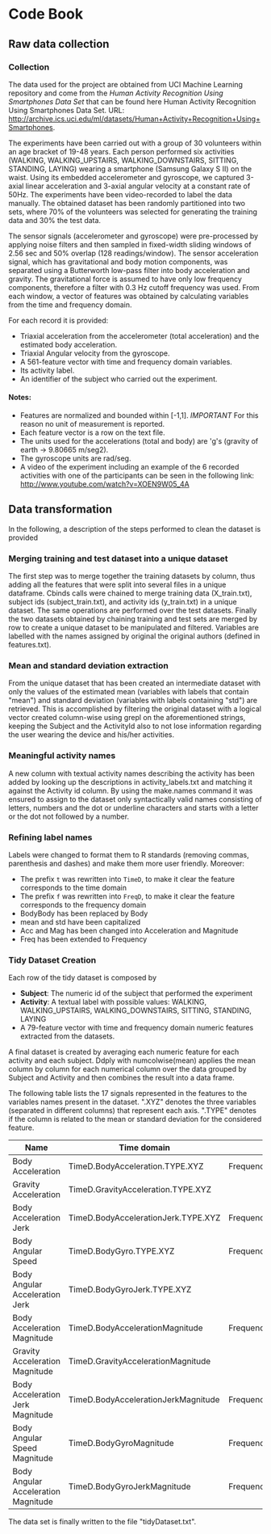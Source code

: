 Code Book
========

Raw data collection
-------------------

### Collection

The data used for the project are obtained from UCI Machine Learning repository and come from the *Human Activity Recognition Using Smartphones Data Set* that can be found
here  <a name="uci-har"/>Human Activity Recognition Using Smartphones Data Set. URL: <http://archive.ics.uci.edu/ml/datasets/Human+Activity+Recognition+Using+Smartphones>.

The experiments have been carried out with a group of 30 volunteers within an age bracket of 19-48 years. Each person performed six activities (WALKING, WALKING_UPSTAIRS, WALKING_DOWNSTAIRS, SITTING, STANDING, LAYING) wearing a smartphone (Samsung Galaxy S II) on the waist. Using its embedded accelerometer and gyroscope, we captured 3-axial linear acceleration and 3-axial angular velocity at a constant rate of 50Hz. The experiments have been video-recorded to label the data manually. The obtained dataset has been randomly partitioned into two sets, where 70% of the volunteers was selected for generating the training data and 30% the test data.

The sensor signals (accelerometer and gyroscope) were pre-processed by applying noise filters and then sampled in fixed-width sliding windows of 2.56 sec and 50% overlap (128 readings/window). The sensor acceleration signal, which has gravitational and body motion components, was separated using a Butterworth low-pass filter into body acceleration and gravity. The gravitational force is assumed to have only low frequency components, therefore a filter with 0.3 Hz cutoff frequency was used. From each window, a vector of features was obtained by calculating variables from the time and frequency domain.

For each record it is provided:

- Triaxial acceleration from the accelerometer (total acceleration) and the estimated body acceleration.
- Triaxial Angular velocity from the gyroscope.
- A 561-feature vector with time and frequency domain variables.
- Its activity label.
- An identifier of the subject who carried out the experiment.

#### Notes:
- Features are normalized and bounded within [-1,1]. *IMPORTANT* For this reason no unit of measurement is reported.
- Each feature vector is a row on the text file.
- The units used for the accelerations (total and body) are 'g's (gravity of earth -> 9.80665 m/seg2).
- The gyroscope units are rad/seg.
- A video of the experiment including an example of the 6 recorded activities with one of the participants can be seen in the following link: http://www.youtube.com/watch?v=XOEN9W05_4A


Data transformation
-------------------

In the following, a description of the steps performed to clean the dataset is provided

### Merging training and test dataset into a unique dataset

The first step was to merge together the training datasets by column,
thus adding all the features that were split into several files in a unique dataframe.
Cbinds calls were chained to merge training data (X_train.txt), subject ids (subject_train.txt),
and activity ids (y_train.txt) in a unique dataset.
The same operations are performed over the test datasets.
Finally the two datasets obtained by chaining training and test sets are merged by row
to create a unique dataset to be manipulated and filtered.
Variables are labelled with the names assigned by original the
original authors (defined in features.txt).

### Mean and standard deviation extraction

From the unique dataset that has been created an intermediate dataset with only
the values of the estimated mean (variables with labels that contain "mean") and
standard deviation (variables with labels containing "std") are retrieved.
This is accomplished by filtering the original dataset with a logical vector
created column-wise using grepl on the aforementioned strings, keeping the Subject
and the ActivityId also to not lose information regarding the user wearing the device
and his/her activities.

### Meaningful activity names

A new column with textual activity names describing the activity has been added
by looking up the descriptions in activity_labels.txt and matching it against the
Activity id column. By using the make.names command it was ensured to assign to the
dataset only syntactically valid names consisting of letters, numbers and the dot or
underline characters and starts with a letter or the dot not followed by a number.

### Refining label names

Labels were changed to format them to R standards (removing commas, parenthesis and dashes) and make
them more user friendly. Moreover:

* The prefix `t` was rewritten into `TimeD`, to make it clear the feature corresponds to the time domain
* The prefix `f` was rewritten into `FreqD`, to make it clear the feature corresponds to the frequency domain
* BodyBody has been replaced by Body
* mean and std have been capitalized
* Acc and Mag has been changed into Acceleration and Magnitude
* Freq has been extended to Frequency

### Tidy Dataset Creation

Each row of the tidy dataset is composed by

*  __Subject__: The numeric id of the subject that performed the experiment
*  __Activity__: A textual label with possible values: WALKING, WALKING_UPSTAIRS, WALKING_DOWNSTAIRS, SITTING, STANDING, LAYING
*  A 79-feature vector with time and frequency domain numeric features extracted from the datasets.

A final dataset is created by averaging each numeric feature for each activity and each subject.
Ddply with numcolwise(mean) applies the mean column by column for each numerical column
over the data grouped by Subject and Activity and then combines the result into a data frame.

The following table lists the 17 signals represented in the features to the variables names
present in the dataset. ".XYZ" denotes the three variables (separated in different columns) that represent each axis.
".TYPE" denotes if the column is related to the mean or standard deviation for the considered feature.

Name                                  | Time domain                            | Frequency domain
------------------------------------- | -------------------------------------- | ------------------------------------------------
Body Acceleration                     | TimeD.BodyAcceleration.TYPE.XYZ        | FrequencyD.BodyAcceleration.TYPE.XYZ
Gravity Acceleration                  | TimeD.GravityAcceleration.TYPE.XYZ     |
Body Acceleration Jerk                | TimeD.BodyAccelerationJerk.TYPE.XYZ    | FrequencyD.BodyAccelerationJerk.TYPE.XYZ
Body Angular Speed                    | TimeD.BodyGyro.TYPE.XYZ                | FrequencyD.BodyGyro.TYPE.XYZ
Body Angular Acceleration Jerk        | TimeD.BodyGyroJerk.TYPE.XYZ            |
Body Acceleration Magnitude           | TimeD.BodyAccelerationMagnitude        | FrequencyD.BodyAccelerationMagnitude
Gravity Acceleration Magnitude        | TimeD.GravityAccelerationMagnitude     |
Body Acceleration Jerk Magnitude      | TimeD.BodyAccelerationJerkMagnitude    | FrequencyD.BodyAccelerationJerkMagnitude
Body Angular Speed Magnitude          | TimeD.BodyGyroMagnitude                | FrequencyD.BodyGyroMagnitude
Body Angular Acceleration Magnitude   | TimeD.BodyGyroJerkMagnitude            | FrequencyD.BodyGyroJerkMagnitude  


The data set is finally written to the file "tidyDataset.txt".
